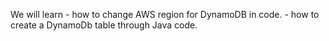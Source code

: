We will learn
    - how to change AWS region for DynamoDB in code.
    - how to create a DynamoDb table through Java code.
